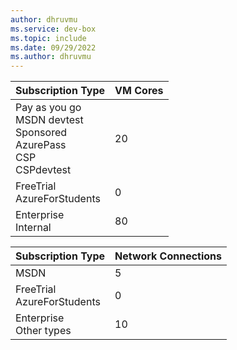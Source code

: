 ```yaml
---
author: dhruvmu
ms.service: dev-box
ms.topic: include
ms.date: 09/29/2022
ms.author: dhruvmu
---
```


| Subscription Type                                                             | VM Cores  |
|-------------------------------------------------------------------------------|-----------|
| Pay as you go<br>MSDN devtest<br>Sponsored <br>AzurePass<br>CSP<br>CSPdevtest | 20        |
| FreeTrial<br>AzureForStudents                                                 | 0         |
| Enterprise<br>Internal                                                        | 80        |

| Subscription Type             | Network Connections |
|-------------------------------|---------------------|
| MSDN                          | 5                   |
| FreeTrial<br>AzureForStudents | 0                   |
| Enterprise<br>Other types     | 10                  |
